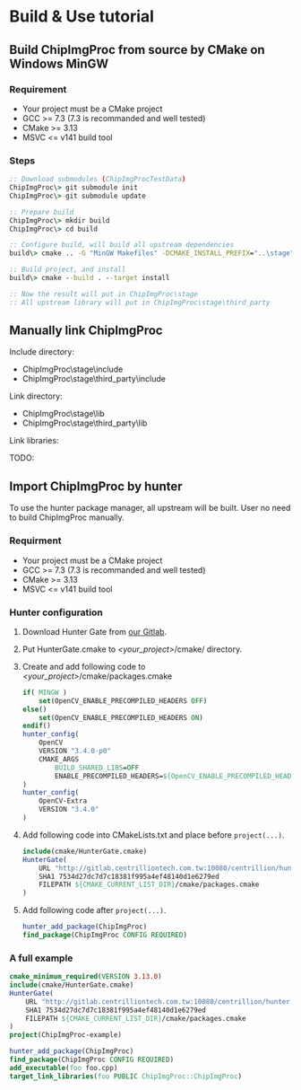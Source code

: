 # Build & Use tutorial

## Build ChipImgProc from source by CMake on Windows MinGW

### Requirement

* Your project must be a CMake project
* GCC >= 7.3 (7.3 is recommanded and well tested)
* CMake >= 3.13
* MSVC <= v141 build tool

### Steps

```bat
:: Download submodules (ChipImgProcTestData)
ChipImgProc\> git submodule init
ChipImgProc\> git submodule update

:: Prepare build
ChipImgProc\> mkdir build
ChipImgProc\> cd build

:: Configure build, will build all upstream dependencies
build\> cmake .. -G "MinGW Makefiles" -DCMAKE_INSTALL_PREFIX="..\stage" -DINSTALL_DEPS=ON -DCMAKE_BUILD_TYPE="Release" -DCOPY_ALL_TP=ON

:: Build project, and install
build\> cmake --build . --target install

:: Now the result will put in ChipImgProc\stage
:: All upstream library will put in ChipImgProc\stage\third_party
```

## Manually link ChipImgProc

Include directory:

* ChipImgProc\stage\include
* ChipImgProc\stage\third_party\include

Link directory:

* ChipImgProc\stage\lib
* ChipImgProc\stage\third_party\lib

Link libraries:

TODO:

## Import ChipImgProc by hunter

To use the hunter package manager, all upstream will be built.
User no need to build ChipImgProc manually.

### Requirment

* Your project must be a CMake project
* GCC >= 7.3 (7.3 is recommanded and well tested)
* CMake >= 3.13
* MSVC <= v141 build tool

### Hunter configuration

1. Download Hunter Gate from [our Gitlab](http://gitlab.centrilliontech.com.tw:10080/centrillion/gate/blob/URL-git-commit/cmake/HunterGate.cmake).
2. Put HunterGate.cmake to *\<your_project\>*/cmake/ directory.
3. Create and add following code to *\<your_project\>*/cmake/packages.cmake

    ```cmake
    if( MINGW )
        set(OpenCV_ENABLE_PRECOMPILED_HEADERS OFF)
    else()
        set(OpenCV_ENABLE_PRECOMPILED_HEADERS ON)
    endif()
    hunter_config(
        OpenCV
        VERSION "3.4.0-p0"
        CMAKE_ARGS
            BUILD_SHARED_LIBS=OFF
            ENABLE_PRECOMPILED_HEADERS=${OpenCV_ENABLE_PRECOMPILED_HEADERS}
    )
    hunter_config(
        OpenCV-Extra
        VERSION "3.4.0"
    )
    ```

4. Add following code into CMakeLists.txt and place before ```project(...)```.

    ```cmake
    include(cmake/HunterGate.cmake)
    HunterGate(
        URL "http://gitlab.centrilliontech.com.tw:10080/centrillion/hunter.git"
        SHA1 7534d27dc7d7c18381f995a4ef48140d1e6279ed
        FILEPATH ${CMAKE_CURRENT_LIST_DIR}/cmake/packages.cmake
    )
    ```

5. Add following code after ```project(...)```.

    ```cmake
    hunter_add_package(ChipImgProc)
    find_package(ChipImgProc CONFIG REQUIRED)
    ```

### A full example

```cmake
cmake_minimum_required(VERSION 3.13.0)
include(cmake/HunterGate.cmake)
HunterGate(
    URL "http://gitlab.centrilliontech.com.tw:10080/centrillion/hunter.git"
    SHA1 7534d27dc7d7c18381f995a4ef48140d1e6279ed
    FILEPATH ${CMAKE_CURRENT_LIST_DIR}/cmake/packages.cmake
)
project(ChipImgProc-example)

hunter_add_package(ChipImgProc)
find_package(ChipImgProc CONFIG REQUIRED)
add_executable(foo foo.cpp)
target_link_libraries(foo PUBLIC ChipImgProc::ChipImgProc)
```
